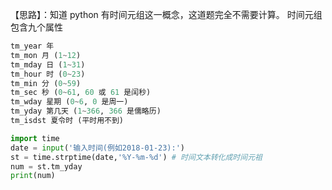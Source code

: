 【思路】：知道 python 有时间元组这一概念，这道题完全不需要计算。
时间元组包含九个属性

```python
tm_year 年
tm_mon 月 (1~12)
tm_mday 日 (1~31)
tm_hour 时 (0~23)
tm_min 分 (0~59)
tm_sec 秒 (0~61, 60 或 61 是闰秒)
tm_wday 星期 (0~6, 0 是周一)
tm_yday 第几天 (1~366, 366 是儒略历)
tm_isdst 夏令时 (平时用不到)

import time
date = input('输入时间(例如2018-01-23):')
st = time.strptime(date,'%Y-%m-%d') # 时间文本转化成时间元祖
num = st.tm_yday
print(num)
```
